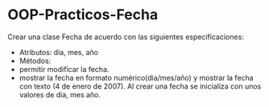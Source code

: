 # OOP-Practicos-Fecha
Crear una clase Fecha de acuerdo con las siguientes especificaciones:
- Atributos: día, mes, año
- Métodos: 
- permitir modificar la fecha.
- mostrar la fecha en formato numérico(dia/mes/año) y mostrar la fecha con texto (4 de enero de 2007).
Al crear una fecha se inicializa con unos valores de día, mes año.
